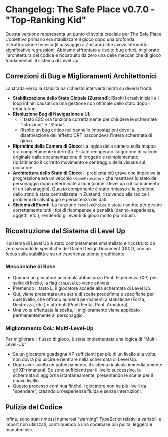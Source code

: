 # Changelog: The Safe Place v0.7.0 - "Top-Ranking Kid"

Questa versione rappresenta un punto di svolta cruciale per The Safe Place. L'obiettivo primario era stabilizzare il gioco dopo una profonda ristrutturazione tecnica (il passaggio a Zustand) che aveva introdotto significative regressioni. Abbiamo affrontato e risolto bug critici, migliorato l'architettura del codice e ricostruito da zero una delle meccaniche di gioco fondamentali: il sistema di Level Up.

## Correzioni di Bug e Miglioramenti Architettonici

La strada verso la stabilità ha richiesto interventi mirati su diversi fronti:

- **Stabilizzazione dello Stato Globale (Zustand)**: Risolti i crash iniziali e i loop infiniti causati da una gestione non ottimale dello stato dopo il refactoring.
- **Risoluzione Bug di Navigazione e UI**:
  - Il tasto ESC ora funziona correttamente per chiudere le schermate "Istruzioni" e "Storia".
  - Risolto un bug critico nel pannello Impostazioni dove la disattivazione dell'effetto CRT nascondeva l'intera schermata di gioco.
- **Ripristino della Camera di Gioco**: La logica della camera sulla mappa era completamente interrotta. È stato recuperato l'algoritmo di calcolo originale dalla documentazione di progetto e reimplementato, ripristinando il corretto movimento e centraggio della visuale sul giocatore.
- **Architettura dello Stato di Gioco**: Il problema più grave che impediva la progressione era un vecchio `<GameProvider>` che resettava lo stato del personaggio dopo determinate azioni (come il level up o il caricamento di un salvataggio). Questo componente è stato rimosso e la gestione dello stato è stata centralizzata in Zustand, risolvendo alla radice i problemi di salvataggio e persistenza dei dati.
- **Sistema di Eventi**: La funzione `resolveChoice` è stata riscritta per gestire correttamente tutti i tipi di ricompense e penalità (danno, esperienza, oggetti, etc.), rendendo gli eventi di gioco molto più robusti.

## Ricostruzione del Sistema di Level Up

Il sistema di Level Up è stato completamente smantellato e ricostruito da zero secondo le specifiche del Game Design Document (GDD), con un focus sulla stabilità e su un'esperienza utente gratificante.

### Meccaniche di Base

- Quando un giocatore accumula abbastanza Punti Esperienza (XP) per salire di livello, la flag `canLevelUp` viene attivata.
- Premendo il tasto **L**, il giocatore accede alla schermata di Level Up.
- Qui, viene presentata una serie di scelte predefinite e specifiche per quel livello, che offrono aumenti permanenti a statistiche (Forza, Destrezza, etc.) o attributi (Punti Ferita, Punti Armatura).
- Una volta effettuata la scelta, il miglioramento viene applicato permanentemente al personaggio.

### Miglioramento QoL: Multi-Level-Up

Per migliorare il flusso di gioco, è stata implementata una logica di "Multi-Level-Up":

- Se un giocatore guadagna XP sufficienti per più di un livello alla volta, non dovrà più uscire e rientrare nella schermata di Level Up.
- Dopo aver scelto un potenziamento, il sistema ricalcola immediatamente gli XP rimanenti. Se sono sufficienti per il livello successivo, la schermata si aggiorna istantaneamente, presentando le scelte per il nuovo livello.
- Questo processo continua finché il giocatore non ha più livelli da "spendere", creando un'esperienza fluida e senza interruzioni.

## Pulizia del Codice

Infine, sono stati rimossi numerosi "warning" TypeScript relativi a variabili e import non utilizzati, contribuendo a una codebase più pulita, leggera e manutenibile.